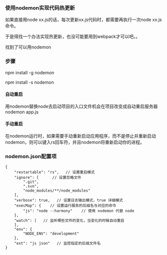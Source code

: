 ### 使用nodemon实现代码热更新

如果直接用node xx.js的话，每次更新xx.js代码时，都需要再执行一次node xx.js命令。

于是得找一个办法实现热更新，也没可能要用到webpack才可以吧。。

找到了可以用nodemon

### 步骤

npm install -g nodemon

npm install -s nodemon

#### 自动重启
用nodemon替换node去启动项目的入口文件机会在项目改变成自动重启服务器
nodemon app.js

#### 手动重启
在nodemon运行时，如果需要手动重新启动应用程序，而不是停止并重新启动nodemon，则可以键入rs回车符，并且nodemon将重新启动你的进程。

### nodemon.json配置项
```
{
    "restartable": "rs",   // 设置重启模式 
    "ignore": [      // 设置忽略文件 
        ".git",
        ".svn",
        "node_modules/**/node_modules"
    ],
    "verbose": true,   // 设置日志输出模式，true 详细模式 
    "execMap": {    // 设置运行服务的后缀名与对应的命令 
        "js": "node --harmony"    // 使用 nodemon 代替 node
    },
    "watch": [   // 监听哪些文件的变化，当变化的时候自动重启 
    ],
    "env": {
        "NODE_ENV": "development"
    },
    "ext": "js json"   // 监控指定的后缀文件名
}

```